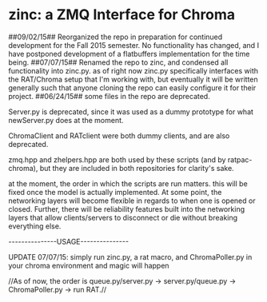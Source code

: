 # zinc: a ZMQ Interface for Chroma
##09/02/15##
Reorganized the repo in preparation for continued development for the Fall 2015 semester. No functionality has changed, and I have postponed development of a flatbuffers implementation for the time being.
##07/07/15##
Renamed the repo to zinc, and condensed all functionality into zinc.py. as of right now zinc.py specifically interfaces with the RAT/Chroma setup that I'm working with, but eventually it will be written generally such that anyone cloning the repo can easily configure it for their project.
##06/24/15##
some files in the repo are deprecated. 

Server.py is deprecated, since it was used as a dummy prototype for what newServer.py does at the moment. 

ChromaClient and RATclient were both dummy clients, and are also deprecated. 

zmq.hpp and zhelpers.hpp are both used by these scripts (and by ratpac-chroma), but they are included in
both repositories for clarity's sake.

at the moment, the order in which the scripts are run matters. this will be fixed once the model is actually
implemented. At some point, the networking layers will become flexible in regards to when one is opened or closed. 
Further, there will be reliability features built into the networking layers that allow clients/servers to 
disconnect or die without breaking everything else. 


---------------USAGE---------------

UPDATE 07/07/15: simply run zinc.py, a rat macro, and ChromaPoller.py in your chroma environment and magic will happen

//As of now, the order is queue.py/server.py -> server.py/queue.py -> ChromaPoller.py -> run RAT.//

